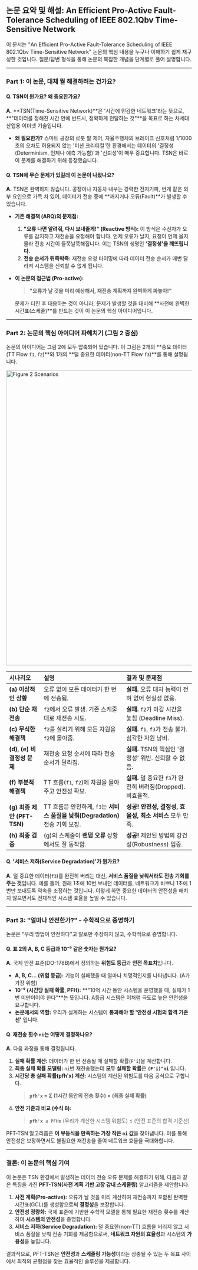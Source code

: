 ## 논문 요약 및 해설: An Efficient Pro-Active Fault-Tolerance Scheduling of IEEE 802.1Qbv Time-Sensitive Network

이 문서는 "An Efficient Pro-Active Fault-Tolerance Scheduling of IEEE 802.1Qbv Time-Sensitive Network" 논문의 핵심 내용을 누구나 이해하기 쉽게 재구성한 것입니다. 질문/답변 형식을 통해 논문의 복잡한 개념을 단계별로 풀어 설명합니다.

---

### **Part 1: 이 논문, 대체 뭘 해결하려는 건가요?**

#### **Q. TSN이 뭔가요? 왜 중요한가요?**
**A.** **TSN(Time-Sensitive Network)**은 '시간에 민감한 네트워크'라는 뜻으로, **"데이터를 정해진 시간 안에 반드시, 정확하게 전달하는 것"**을 목표로 하는 차세대 산업용 이더넷 기술입니다.

*   **왜 필요한가?** 스마트 공장의 로봇 팔 제어, 자율주행차의 브레이크 신호처럼 1/1000초의 오차도 허용되지 않는 '미션 크리티컬'한 환경에서는 데이터의 '결정성(Determinism, 언제나 예측 가능함)'과 '신뢰성'이 매우 중요합니다. TSN은 바로 이 문제를 해결하기 위해 등장했습니다.

#### **Q. TSN에 무슨 문제가 있길래 이 논문이 나왔나요?**
**A.** TSN은 완벽하지 않습니다. 공장이나 자동차 내부는 강력한 전자기파, 번개 같은 외부 요인으로 가득 차 있어, 데이터가 전송 중에 **깨지거나 오류(Fault)**가 발생할 수 있습니다.

*   **기존 해결책 (ARQ)의 문제점:**
    1.  **"오류 나면 알려줘, 다시 보내줄게!" (Reactive 방식):** 이 방식은 수신자가 오류를 감지하고 재전송을 요청해야 합니다. 언제 오류가 날지, 요청이 언제 올지 몰라 전송 시간이 들쭉날쭉해집니다. 이는 TSN의 생명인 **'결정성'을 깨뜨립니다.**
    2.  **전송 순서가 뒤죽박죽:** 재전송 요청 타이밍에 따라 데이터 전송 순서가 매번 달라져 시스템을 신뢰할 수 없게 됩니다.

*   **이 논문의 접근법 (Pro-active):**
    > **"오류가 날 것을 미리 예상해서, 재전송 계획까지 완벽하게 짜놓자!"**

    문제가 터진 후 대응하는 것이 아니라, 문제가 발생할 것을 대비해 **사전에 완벽한 시간표(스케줄)**를 만드는 것이 이 논문의 핵심 아이디어입니다.

---

### **Part 2: 논문의 핵심 아이디어 파헤치기 (그림 2 중심)**

논문의 아이디어는 그림 2에 모두 압축되어 있습니다. 이 그림은 2개의 **중요 데이터(TT Flow `f1`, `f2`)**와 1개의 **덜 중요한 데이터(non-TT Flow `f3`)**를 통해 설명됩니다.

<img src="https://i.imgur.com/gK9J63z.png" alt="Figure 2 Scenarios" width="800"/>

| 시나리오 | 설명 | 결과 및 문제점 |
| :--- | :--- | :--- |
| **(a) 이상적인 상황** | 오류 없이 모든 데이터가 한 번에 전송됨. | **실패.** 오류 대처 능력이 전혀 없어 현실성 없음. |
| **(b) 단순 재전송** | `f2`에서 오류 발생. 기존 스케줄대로 재전송 시도. | **실패.** `f2`가 마감 시간을 놓침 (Deadline Miss). |
| **(c) 무식한 해결책** | `f2`를 살리기 위해 모든 자원을 `f2`에 몰아줌. | **실패.** `f1`, `f3`가 전송 불가. 심각한 자원 낭비. |
| **(d), (e) 비결정성 문제** | 재전송 요청 순서에 따라 전송 순서가 달라짐. | **실패.** TSN의 핵심인 '결정성' 위반. 신뢰할 수 없음. |
| **(f) 부분적 해결책** | TT 흐름(`f1`, `f2`)에 자원을 몰아주고 안전성 확보. | **실패.** 덜 중요한 `f3`가 완전히 버려짐(Dropped). 비효율적. |
| **(g) 최종 제안 (PFT-TSN)** | TT 흐름은 안전하게, `f3`는 **서비스 품질을 낮춰(Degradation)** 전송 기회 보장. | **성공!** **안전성, 결정성, 효율성, 최소 서비스** 모두 만족. |
| **(h) 최종 검증** | (g)의 스케줄이 **랜덤 오류** 상황에서도 잘 동작함. | **성공!** 제안된 방법의 강건성(Robustness) 입증. |

#### **Q. '서비스 저하(Service Degradation)'가 뭔가요?**
**A.** 덜 중요한 데이터(`f3`)를 완전히 버리는 대신, **서비스 품질을 낮춰서라도 전송 기회를 주는 것**입니다. 예를 들어, 원래 1초에 10번 보내던 데이터를, 네트워크가 바쁘니 1초에 1번만 보내도록 약속을 조정하는 것입니다. 이렇게 하면 중요한 데이터의 안전성을 해치지 않으면서도 전체적인 시스템 효율을 높일 수 있습니다.

---

### **Part 3: "얼마나 안전한가?" - 수학적으로 증명하기**

논문은 "우리 방법이 안전하다"고 말로만 주장하지 않고, 수학적으로 증명합니다.

#### **Q. 표 2의 A, B, C 등급과 10⁻⁹ 같은 숫자는 뭔가요?**
**A.** 국제 안전 표준(DO-178B)에서 정의하는 **위험도 등급**과 **안전 목표치**입니다.

*   **A, B, C... (위험 등급):** 기능이 실패했을 때 얼마나 치명적인지를 나타냅니다. (A가 가장 위험)
*   **10⁻⁹ (시간당 실패 확률, PFH):** **"10억 시간 동안 시스템을 운영했을 때, 실패가 1번 미만이어야 한다"**는 뜻입니다. A등급 시스템은 이처럼 극도로 높은 안전성을 요구합니다.
*   **논문에서의 역할:** 우리가 설계하는 시스템이 **통과해야 할 '안전성 시험의 합격 기준선'** 입니다.

#### **Q. 재전송 횟수 `ni`는 어떻게 결정하나요?**
**A.** 다음 과정을 통해 결정됩니다.

1.  **실패 확률 계산:** 데이터가 한 번 전송될 때 실패할 확률(`F'i`)을 계산합니다.
2.  **최종 실패 확률 모델링:** `ni`번 재전송했는데 **모두 실패할 확률**은 **`(F'i)^ni`** 입니다.
3.  **시간당 총 실패 확률(pfh'x) 계산:** 시스템의 계산된 위험도를 다음 공식으로 구합니다.
    > **`pfh'x` = Σ (1시간 동안의 전송 횟수) × (최종 실패 확률)**
4.  **안전 기준과 비교 (수식 8):**
    > **`pfh'x ≤ PFHx`**
    > (우리가 계산한 시스템 위험도) ≤ (안전 표준의 합격 기준선)

PFT-TSN 알고리즘은 **이 부등식을 만족하는 가장 작은 `ni` 값**을 찾아냅니다. 이를 통해 안전성은 보장하면서도 불필요한 재전송을 줄여 네트워크 효율을 극대화합니다.

---

### **결론: 이 논문의 핵심 기여**

이 논문은 TSN 환경에서 발생하는 데이터 전송 오류 문제를 해결하기 위해, 다음과 같은 특징을 가진 **PFT-TSN(사전 계획 기반 고장 감내 스케줄링)** 알고리즘을 제안합니다.

1.  **사전 계획(Pro-active):** 오류가 날 것을 미리 계산하여 재전송까지 포함된 완벽한 시간표(GCL)를 생성함으로써 **결정성**을 보장합니다.
2.  **안전성 정량화:** 국제 표준에 기반한 수학적 모델을 통해 필요한 재전송 횟수를 계산하여 **시스템의 안전성**을 증명합니다.
3.  **서비스 저하(Service Degradation):** 덜 중요한(non-TT) 흐름을 버리지 않고 서비스 품질을 낮춰 전송 기회를 제공함으로써, **네트워크 자원의 효율성**과 시스템의 **가용성**을 높입니다.

결과적으로, PFT-TSN은 **안전성**과 **스케줄링 가능성**이라는 상충될 수 있는 두 목표 사이에서 최적의 균형점을 찾는 효율적인 솔루션을 제공합니다.
